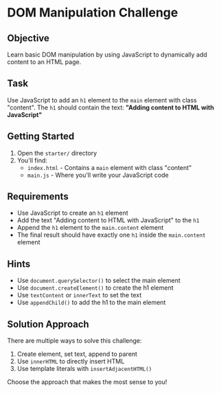 # DOM Manipulation Challenge

## Objective

Learn basic DOM manipulation by using JavaScript to dynamically add content to an HTML page.

## Task

Use JavaScript to add an `h1` element to the `main` element with class "content". The `h1` should contain the text: **"Adding content to HTML with JavaScript"**

## Getting Started

1. Open the `starter/` directory
2. You'll find:
   - `index.html` - Contains a `main` element with class "content"
   - `main.js` - Where you'll write your JavaScript code

## Requirements

- Use JavaScript to create an `h1` element
- Add the text "Adding content to HTML with JavaScript" to the `h1`
- Append the `h1` element to the `main.content` element
- The final result should have exactly one `h1` inside the `main.content` element

## Hints

- Use `document.querySelector()` to select the main element
- Use `document.createElement()` to create the h1 element
- Use `textContent` or `innerText` to set the text
- Use `appendChild()` to add the h1 to the main element

## Solution Approach

There are multiple ways to solve this challenge:
1. Create element, set text, append to parent
2. Use `innerHTML` to directly insert HTML
3. Use template literals with `insertAdjacentHTML()`

Choose the approach that makes the most sense to you!